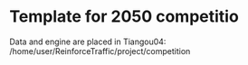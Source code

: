 # Template for 2050 competitio
Data and engine are placed in Tiangou04: /home/user/ReinforceTraffic/project/competition

